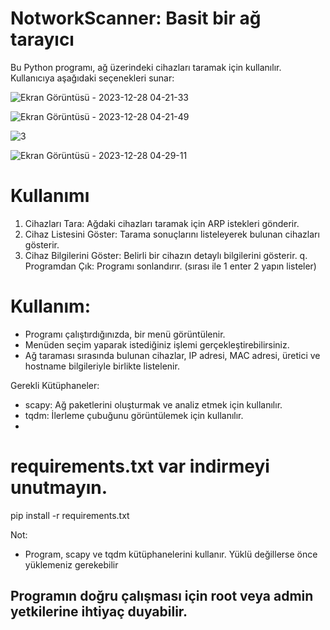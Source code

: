 # NotworkScanner: Basit bir ağ tarayıcı

Bu Python programı, ağ üzerindeki cihazları taramak için kullanılır.
Kullanıcıya aşağıdaki seçenekleri sunar:

![Ekran Görüntüsü - 2023-12-28 04-21-33](https://github.com/ixnur/NotworkScanner/assets/131625021/241e2583-2a37-451d-8a7a-12503710342f)

![Ekran Görüntüsü - 2023-12-28 04-21-49](https://github.com/ixnur/NotworkScanner/assets/131625021/6664228a-9437-4733-8ddb-74eae38e2e9b)

![3](https://github.com/ixnur/NotworkScanner/assets/131625021/7ec10aab-67f6-4909-a90b-82857aec252b)

![Ekran Görüntüsü - 2023-12-28 04-29-11](https://github.com/ixnur/NotworkScanner/assets/131625021/16f002f5-d16d-481b-8afd-67334d06217c)

# Kullanımı
1. Cihazları Tara: Ağdaki cihazları taramak için ARP istekleri gönderir.
2. Cihaz Listesini Göster: Tarama sonuçlarını listeleyerek bulunan cihazları gösterir.
3. Cihaz Bilgilerini Göster: Belirli bir cihazın detaylı bilgilerini gösterir.
q. Programdan Çık: Programı sonlandırır.
(sırası ile 1 enter 2 yapın listeler)


# Kullanım:
- Programı çalıştırdığınızda, bir menü görüntülenir.
- Menüden seçim yaparak istediğiniz işlemi gerçekleştirebilirsiniz.
- Ağ taraması sırasında bulunan cihazlar, IP adresi, MAC adresi, üretici ve hostname bilgileriyle birlikte listelenir.

Gerekli Kütüphaneler:
- scapy: Ağ paketlerini oluşturmak ve analiz etmek için kullanılır.
- tqdm: İlerleme çubuğunu görüntülemek için kullanılır.
- 

# requirements.txt var indirmeyi unutmayın.
pip install -r requirements.txt

Not:
- Program, scapy ve tqdm kütüphanelerini kullanır. Yüklü değillerse önce yüklemeniz gerekebilir
## Programın doğru çalışması için root veya admin yetkilerine ihtiyaç duyabilir.
